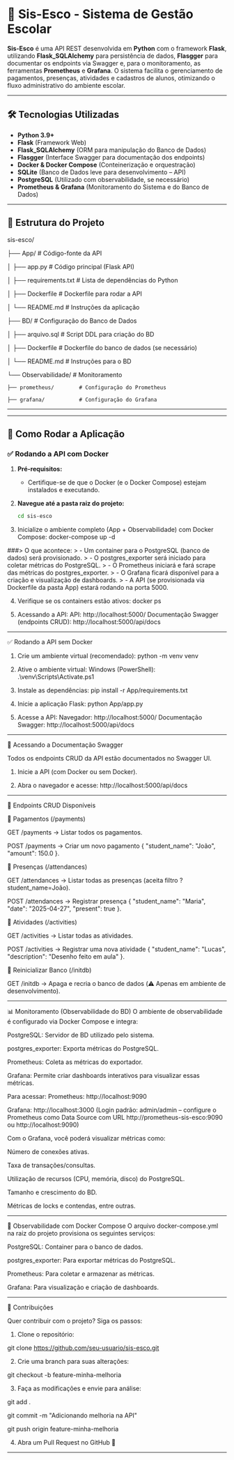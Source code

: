 # 🚀 Sis-Esco - Sistema de Gestão Escolar

**Sis-Esco** é uma API REST desenvolvida em **Python** com o framework **Flask**, utilizando **Flask_SQLAlchemy** para persistência de dados, **Flasgger** para documentar os endpoints via Swagger e, para o monitoramento, as ferramentas **Prometheus** e **Grafana**. O sistema facilita o gerenciamento de pagamentos, presenças, atividades e cadastros de alunos, otimizando o fluxo administrativo do ambiente escolar.

---

## 🛠 Tecnologias Utilizadas

- **Python 3.9+**
- **Flask** (Framework Web)
- **Flask_SQLAlchemy** (ORM para manipulação do Banco de Dados)
- **Flasgger** (Interface Swagger para documentação dos endpoints)
- **Docker & Docker Compose** (Conteinerização e orquestração)
- **SQLite** (Banco de Dados leve para desenvolvimento – API)
- **PostgreSQL** (Utilizado com observabilidade, se necessário)
- **Prometheus & Grafana** (Monitoramento do Sistema e do Banco de Dados)

---

## 📐 Estrutura do Projeto



sis-esco/

├── App/                   # Código-fonte da API

│   ├── app.py             # Código principal (Flask API)

│   ├── requirements.txt   # Lista de dependências do Python

│   ├── Dockerfile         # Dockerfile para rodar a API

│   └── README.md          # Instruções da aplicação

├── BD/                    # Configuração do Banco de Dados

│   ├── arquivo.sql        # Script DDL para criação do BD

│   ├── Dockerfile         # Dockerfile do banco de dados (se necessário)

│   └── README.md          # Instruções para o BD

└── Observabilidade/        # Monitoramento

    ├── prometheus/        # Configuração do Prometheus
		
    ├── grafana/           # Configuração do Grafana  
		
-----------------------------------------------------------------------


---

## 🚀 Como Rodar a Aplicação

### ✅ Rodando a API com Docker

1. **Pré-requisitos:**  
   - Certifique-se de que o Docker (e o Docker Compose) estejam instalados e executando.

2. **Navegue até a pasta raiz do projeto:**
   ```bash
   cd sis-esco

3. Inicialize o ambiente completo (App + Observabilidade) com Docker Compose:
docker-compose up -d

###> O que acontece: > - Um container para o PostgreSQL (banco de dados) será provisionado. > - O postgres_exporter será iniciado para coletar métricas do PostgreSQL. > - O Prometheus iniciará e fará scrape das métricas do postgres_exporter. > - O Grafana ficará disponível para a criação e visualização de dashboards. > - A API (se provisionada via Dockerfile da pasta App) estará rodando na porta 5000.

4. Verifique se os containers estão ativos:
docker ps

5. Acessando a API:
API: http://localhost:5000/
Documentação Swagger (endpoints CRUD): http://localhost:5000/api/docs
-----------------------------------------------------------------------

✅ Rodando a API sem Docker

1. Crie um ambiente virtual (recomendado):
python -m venv venv

2. Ative o ambiente virtual:
Windows (PowerShell):
.\venv\Scripts\Activate.ps1

3. Instale as dependências:
pip install -r App/requirements.txt

4. Inicie a aplicação Flask:
python App/app.py

5. Acesse a API:
Navegador: http://localhost:5000/
Documentação Swagger: http://localhost:5000/api/docs
-----------------------------------------------------------------------

📖 Acessando a Documentação Swagger

Todos os endpoints CRUD da API estão documentados no Swagger UI.

1. Inicie a API (com Docker ou sem Docker).

2. Abra o navegador e acesse:
http://localhost:5000/api/docs

-----------------------------------------------------------------------

🔄 Endpoints CRUD Disponíveis

📌 Pagamentos (/payments)

GET /payments → Listar todos os pagamentos.

POST /payments → Criar um novo pagamento { "student_name": "João", "amount": 150.0 }.

📌 Presenças (/attendances)

GET /attendances → Listar todas as presenças (aceita filtro ?student_name=João).

POST /attendances → Registrar presença { "student_name": "Maria", "date": "2025-04-27", "present": true }.

📌 Atividades (/activities)

GET /activities → Listar todas as atividades.

POST /activities → Registrar uma nova atividade { "student_name": "Lucas", "description": "Desenho feito em aula" }.

📌 Reinicializar Banco (/initdb)

GET /initdb → Apaga e recria o banco de dados (⚠️ Apenas em ambiente de desenvolvimento).

-----------------------------------------------------------------------

📊 Monitoramento (Observabilidade do BD)
O ambiente de observabilidade é configurado via Docker Compose e integra:

PostgreSQL: Servidor de BD utilizado pelo sistema.

postgres_exporter: Exporta métricas do PostgreSQL.

Prometheus: Coleta as métricas do exportador.

Grafana: Permite criar dashboards interativos para visualizar essas métricas.

Para acessar:
Prometheus: http://localhost:9090

Grafana: http://localhost:3000 (Login padrão: admin/admin – configure o Prometheus como Data Source com URL http://prometheus-sis-esco:9090 ou http://localhost:9090)

Com o Grafana, você poderá visualizar métricas como:

Número de conexões ativas.

Taxa de transações/consultas.

Utilização de recursos (CPU, memória, disco) do PostgreSQL.

Tamanho e crescimento do BD.

Métricas de locks e contendas, entre outras.

-----------------------------------------------------------------------

🚀 Observabilidade com Docker Compose
O arquivo docker-compose.yml na raiz do projeto provisiona os seguintes serviços:

PostgreSQL: Container para o banco de dados.

postgres_exporter: Para exportar métricas do PostgreSQL.

Prometheus: Para coletar e armazenar as métricas.

Grafana: Para visualização e criação de dashboards.

-----------------------------------------------------------------------
🤝 Contribuições

Quer contribuir com o projeto? Siga os passos:

1. Clone o repositório:

git clone https://github.com/seu-usuario/sis-esco.git

2. Crie uma branch para suas alterações:

git checkout -b feature-minha-melhoria

3. Faça as modificações e envie para análise:

git add .

git commit -m "Adicionando melhoria na API"

git push origin feature-minha-melhoria

4. Abra um Pull Request no GitHub 🎉

-----------------------------------------------------------------------
